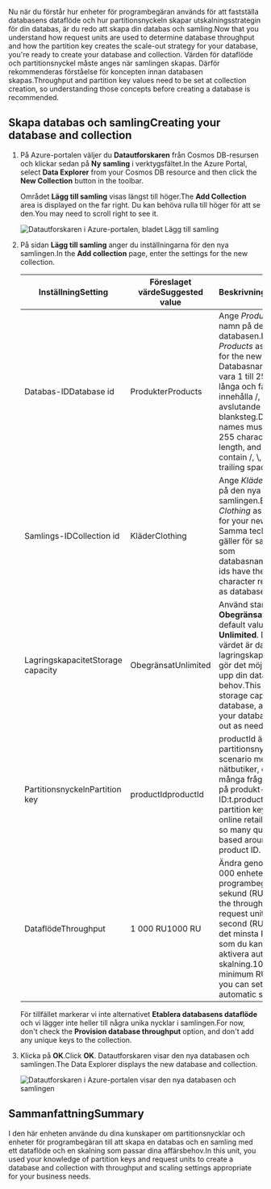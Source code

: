 <span data-ttu-id="5fd52-101">Nu när du förstår hur enheter för programbegäran används för att fastställa databasens dataflöde och hur partitionsnyckeln skapar utskalningsstrategin för din databas, är du redo att skapa din databas och samling.</span><span class="sxs-lookup"><span data-stu-id="5fd52-101">Now that you understand how request units are used to determine database throughput and how the partition key creates the scale-out strategy for your database, you're ready to create your database and collection.</span></span> <span data-ttu-id="5fd52-102">Värden för dataflöde och partitionsnyckel måste anges när samlingen skapas. Därför rekommenderas förståelse för koncepten innan databasen skapas.</span><span class="sxs-lookup"><span data-stu-id="5fd52-102">Throughput and partition key values need to be set at collection creation, so understanding those concepts before creating a database is recommended.</span></span>

## <a name="creating-your-database-and-collection"></a><span data-ttu-id="5fd52-103">Skapa databas och samling</span><span class="sxs-lookup"><span data-stu-id="5fd52-103">Creating your database and collection</span></span>

1. <span data-ttu-id="5fd52-104">På Azure-portalen väljer du **Datautforskaren** från Cosmos DB-resursen och klickar sedan på **Ny samling** i verktygsfältet.</span><span class="sxs-lookup"><span data-stu-id="5fd52-104">In the Azure Portal, select **Data Explorer** from your Cosmos DB resource and then click the **New Collection** button in the toolbar.</span></span>
    
    <span data-ttu-id="5fd52-105">Området **Lägg till samling** visas längst till höger.</span><span class="sxs-lookup"><span data-stu-id="5fd52-105">The **Add Collection** area is displayed on the far right.</span></span> <span data-ttu-id="5fd52-106">Du kan behöva rulla till höger för att se den.</span><span class="sxs-lookup"><span data-stu-id="5fd52-106">You may need to scroll right to see it.</span></span>

    ![Datautforskaren i Azure-portalen, bladet Lägg till samling](../media/5-azure-cosmosdb-data-explorer.png)

1. <span data-ttu-id="5fd52-108">På sidan **Lägg till samling** anger du inställningarna för den nya samlingen.</span><span class="sxs-lookup"><span data-stu-id="5fd52-108">In the **Add collection** page, enter the settings for the new collection.</span></span>

    <span data-ttu-id="5fd52-109">Inställning</span><span class="sxs-lookup"><span data-stu-id="5fd52-109">Setting</span></span> | <span data-ttu-id="5fd52-110">Föreslaget värde</span><span class="sxs-lookup"><span data-stu-id="5fd52-110">Suggested value</span></span> | <span data-ttu-id="5fd52-111">Beskrivning</span><span class="sxs-lookup"><span data-stu-id="5fd52-111">Description</span></span>
    --------|-----------------|-------------
    <span data-ttu-id="5fd52-112">Databas-ID</span><span class="sxs-lookup"><span data-stu-id="5fd52-112">Database id</span></span>      | <span data-ttu-id="5fd52-113">Produkter</span><span class="sxs-lookup"><span data-stu-id="5fd52-113">Products</span></span>         | <span data-ttu-id="5fd52-114">Ange *Produkter* som namn på den nya databasen.</span><span class="sxs-lookup"><span data-stu-id="5fd52-114">Enter *Products* as the name for the new database.</span></span> <span data-ttu-id="5fd52-115">Databasnamn måste vara 1 till 255 tecken långa och får inte innehålla /, \\, #, ? eller avslutande blanksteg.</span><span class="sxs-lookup"><span data-stu-id="5fd52-115">Database names must be 1 to 255 characters in length, and must not contain /, \\, #, ?, or a trailing space.</span></span>
    <span data-ttu-id="5fd52-116">Samlings-ID</span><span class="sxs-lookup"><span data-stu-id="5fd52-116">Collection id</span></span>    | <span data-ttu-id="5fd52-117">Kläder</span><span class="sxs-lookup"><span data-stu-id="5fd52-117">Clothing</span></span>  | <span data-ttu-id="5fd52-118">Ange *Kläder* som namn på den nya samlingen.</span><span class="sxs-lookup"><span data-stu-id="5fd52-118">Enter *Clothing* as the name for your new collection.</span></span> <span data-ttu-id="5fd52-119">Samma teckenkrav gäller för samlings-ID:n som databasnamn.</span><span class="sxs-lookup"><span data-stu-id="5fd52-119">Collection ids have the same character requirements as database names.</span></span>
    <span data-ttu-id="5fd52-120">Lagringskapacitet</span><span class="sxs-lookup"><span data-stu-id="5fd52-120">Storage capacity</span></span> | <span data-ttu-id="5fd52-121">Obegränsat</span><span class="sxs-lookup"><span data-stu-id="5fd52-121">Unlimited</span></span>     | <span data-ttu-id="5fd52-122">Använd standardvärdet **Obegränsat**.</span><span class="sxs-lookup"><span data-stu-id="5fd52-122">Use the default value of **Unlimited**.</span></span> <span data-ttu-id="5fd52-123">Det här värdet är databasens lagringskapacitet som gör det möjligt att skala upp din databas vid behov.</span><span class="sxs-lookup"><span data-stu-id="5fd52-123">This value is the storage capacity of the database, and it enables your database to scale out as needed.</span></span>
    <span data-ttu-id="5fd52-124">Partitionsnyckeln</span><span class="sxs-lookup"><span data-stu-id="5fd52-124">Partition key</span></span>    | <span data-ttu-id="5fd52-125">productId</span><span class="sxs-lookup"><span data-stu-id="5fd52-125">productId</span></span>        | <span data-ttu-id="5fd52-126">productId är en bra partitionsnyckel i ett scenario med nätbutiker, eftersom många frågor baseras på produkt-ID:t.</span><span class="sxs-lookup"><span data-stu-id="5fd52-126">productId is a good partition key for an online retail scenario, as so many queries are based around the product ID.</span></span>
    <span data-ttu-id="5fd52-127">Dataflöde</span><span class="sxs-lookup"><span data-stu-id="5fd52-127">Throughput</span></span>       |<span data-ttu-id="5fd52-128">1 000 RU</span><span class="sxs-lookup"><span data-stu-id="5fd52-128">1000 RU</span></span>        | <span data-ttu-id="5fd52-129">Ändra genomflödet till 1 000 enheter för programbegäran per sekund (RU/s).</span><span class="sxs-lookup"><span data-stu-id="5fd52-129">Change the throughput to 1000 request units per second (RU/s).</span></span> <span data-ttu-id="5fd52-130">1 000 är det minsta RU/s-värde som du kan ange för att aktivera automatisk skalning.</span><span class="sxs-lookup"><span data-stu-id="5fd52-130">1000 is the minimum RU/s value you can set to enable automatic scaling.</span></span>
    
    <span data-ttu-id="5fd52-131">För tillfället markerar vi inte alternativet **Etablera databasens dataflöde** och vi lägger inte heller till några unika nycklar i samlingen.</span><span class="sxs-lookup"><span data-stu-id="5fd52-131">For now, don't check the **Provision database throughput** option, and don't add any unique keys to the collection.</span></span>
    
1. <span data-ttu-id="5fd52-132">Klicka på **OK**.</span><span class="sxs-lookup"><span data-stu-id="5fd52-132">Click **OK**.</span></span> <span data-ttu-id="5fd52-133">Datautforskaren visar den nya databasen och samlingen.</span><span class="sxs-lookup"><span data-stu-id="5fd52-133">The Data Explorer displays the new database and collection.</span></span>

    ![Datautforskaren i Azure-portalen visar den nya databasen och samlingen](../media/5-azure-cosmos-db-new-collection.png)

## <a name="summary"></a><span data-ttu-id="5fd52-135">Sammanfattning</span><span class="sxs-lookup"><span data-stu-id="5fd52-135">Summary</span></span>

<span data-ttu-id="5fd52-136">I den här enheten använde du dina kunskaper om partitionsnycklar och enheter för programbegäran till att skapa en databas och en samling med ett dataflöde och en skalning som passar dina affärsbehov.</span><span class="sxs-lookup"><span data-stu-id="5fd52-136">In this unit, you used your knowledge of partition keys and request units to create a database and collection with throughput and scaling settings appropriate for your business needs.</span></span>